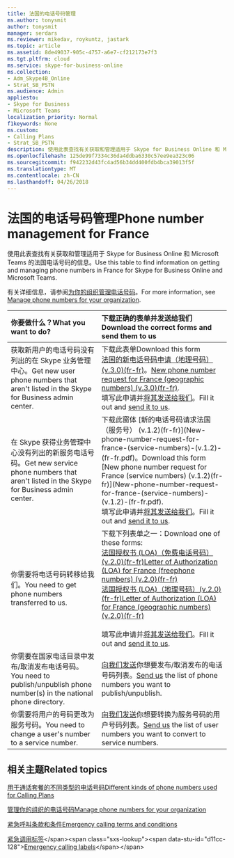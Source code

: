 ```yaml
---
title: 法国的电话号码管理
ms.author: tonysmit
author: tonysmit
manager: serdars
ms.reviewer: mikedav, roykuntz, jastark
ms.topic: article
ms.assetid: 8de49037-905c-4757-a6e7-cf212173e7f3
ms.tgt.pltfrm: cloud
ms.service: skype-for-business-online
ms.collection:
- Adm_Skype4B_Online
- Strat_SB_PSTN
ms.audience: Admin
appliesto:
- Skype for Business
- Microsoft Teams
localization_priority: Normal
f1keywords: None
ms.custom:
- Calling Plans
- Strat_SB_PSTN
description: 使用此表查找有关获取和管理适用于 Skype for Business Online 和 Microsoft Teams 的法国电话号码的信息。
ms.openlocfilehash: 125de99f7334c36da4ddba6330c57ee9ea323c06
ms.sourcegitcommit: f942232d43fc4ad56b34dd400fdb4bca39013f5f
ms.translationtype: MT
ms.contentlocale: zh-CN
ms.lasthandoff: 04/26/2018
---
```

# <a name="phone-number-management-for-france"></a><span data-ttu-id="d11cc-103">法国的电话号码管理</span><span class="sxs-lookup"><span data-stu-id="d11cc-103">Phone number management for France</span></span>

<span data-ttu-id="d11cc-104">使用此表查找有关获取和管理适用于 Skype for Business Online 和 Microsoft Teams 的法国电话号码的信息。</span><span class="sxs-lookup"><span data-stu-id="d11cc-104">Use this table to find information on getting and managing phone numbers in France for Skype for Business Online and Microsoft Teams.</span></span> 
  
<span data-ttu-id="d11cc-105">有关详细信息，请参阅[为你的组织管理电话号码](manage-phone-numbers-for-your-organization.md)。</span><span class="sxs-lookup"><span data-stu-id="d11cc-105">For more information, see [Manage phone numbers for your organization](manage-phone-numbers-for-your-organization.md).</span></span>
  
|<span data-ttu-id="d11cc-106">**你要做什么？**</span><span class="sxs-lookup"><span data-stu-id="d11cc-106">**What you want to do?**</span></span>|<span data-ttu-id="d11cc-107">**下载正确的表单并发送给我们**</span><span class="sxs-lookup"><span data-stu-id="d11cc-107">**Download the correct forms and send them to us**</span></span>|
|:-----|:-----|
|<span data-ttu-id="d11cc-108">获取新用户的电话号码没有列出的在 Skype 业务管理中心。</span><span class="sxs-lookup"><span data-stu-id="d11cc-108">Get new user phone numbers that aren't listed in the Skype for Business admin center.</span></span>   <br/> | <span data-ttu-id="d11cc-109">下载此表单</span><span class="sxs-lookup"><span data-stu-id="d11cc-109">Download this form</span></span> <br/> <span data-ttu-id="d11cc-110">[法国的新电话号码申请（地理号码）(v.3.0)(fr-fr)](../../downloads/new-number-request-forms/new-phone-number-request-for-france-(geographic-numbers)-(v.3.0)-(fr-fr).pdf)。</span><span class="sxs-lookup"><span data-stu-id="d11cc-110">[New phone number request for France (geographic numbers) (v.3.0)(fr-fr)](../../downloads/new-number-request-forms/new-phone-number-request-for-france-(geographic-numbers)-(v.3.0)-(fr-fr).pdf).</span></span> <br/>  <span data-ttu-id="d11cc-111">填写此申请并[将其发送给我们](mailto:ptneu@microsoft.com)。</span><span class="sxs-lookup"><span data-stu-id="d11cc-111">Fill it out and [send it to us](mailto:ptneu@microsoft.com).</span></span>  <br/> |
|<span data-ttu-id="d11cc-112">在 Skype 获得业务管理中心没有列出的新服务电话号码。</span><span class="sxs-lookup"><span data-stu-id="d11cc-112">Get new service phone numbers that aren't listed in the Skype for Business admin center.</span></span> <br/> |<span data-ttu-id="d11cc-113">下载此窗体 [新的电话号码请求法国 （服务号） (v.1.2)(fr-fr)](New-phone-number-request-for-france-(service-numbers)-(v.1.2)-(fr-fr.pdf)。</span><span class="sxs-lookup"><span data-stu-id="d11cc-113">Download this form [New phone number request for France (service numbers) (v.1.2)(fr-fr)](New-phone-number-request-for-france-(service-numbers)-(v.1.2)-(fr-fr.pdf).</span></span><br/> <span data-ttu-id="d11cc-114">填写此申请并[将其发送给我们](mailto:ptneu@microsoft.com)。</span><span class="sxs-lookup"><span data-stu-id="d11cc-114">Fill it out and [send it to us](mailto:ptneu@microsoft.com).</span></span>
|<span data-ttu-id="d11cc-115">你需要将电话号码转移给我们。</span><span class="sxs-lookup"><span data-stu-id="d11cc-115">You need to get phone numbers transferred to us.</span></span>  <br/> |<span data-ttu-id="d11cc-116">下载下列表单之一：</span><span class="sxs-lookup"><span data-stu-id="d11cc-116">Download one of these forms:</span></span> <br/> <span data-ttu-id="d11cc-117">[法国授权书 (LOA)（免费电话号码）(v.2.0)(fr-fr)](../../downloads/LOA-forms/letter-of-authorization-(loa)-for-france-(freephone-numbers)-(v.2.0)-(fr-fr).pdf)</span><span class="sxs-lookup"><span data-stu-id="d11cc-117">[Letter of Authorization (LOA) for France (freephone numbers) (v.2.0)(fr-fr)](../../downloads/LOA-forms/letter-of-authorization-(loa)-for-france-(freephone-numbers)-(v.2.0)-(fr-fr).pdf)</span></span> <br/> <span data-ttu-id="d11cc-118">[法国授权书 (LOA)（地理号码）(v.2.0)(fr-fr)](../../downloads/LOA-forms/letter-of-authorization-(loa)-for-france-(geographic-numbers)-(v.2.0)-(fr-fr).pdf)</span><span class="sxs-lookup"><span data-stu-id="d11cc-118">[Letter of Authorization (LOA) for France (geographic numbers) (v.2.0)(fr-fr)](../../downloads/LOA-forms/letter-of-authorization-(loa)-for-france-(geographic-numbers)-(v.2.0)-(fr-fr).pdf)</span></span> <br/>  <br/>  <span data-ttu-id="d11cc-119">填写此申请并[将其发送给我们](mailto:ptneu@microsoft.com)。</span><span class="sxs-lookup"><span data-stu-id="d11cc-119">Fill it out and [send it to us](mailto:ptneu@microsoft.com).</span></span>  <br/> |
|<span data-ttu-id="d11cc-120">你需要在国家电话目录中发布/取消发布电话号码。</span><span class="sxs-lookup"><span data-stu-id="d11cc-120">You need to publish/unpublish phone number(s) in the national phone directory.</span></span>  <br/> |<span data-ttu-id="d11cc-121">[向我们发送](mailto:ptneu@microsoft.com)你想要发布/取消发布的电话号码列表。</span><span class="sxs-lookup"><span data-stu-id="d11cc-121">[Send us](mailto:ptneu@microsoft.com) the list of phone numbers you want to publish/unpublish.</span></span> <br/> |
|<span data-ttu-id="d11cc-122">你需要将用户的号码更改为服务号码。</span><span class="sxs-lookup"><span data-stu-id="d11cc-122">You need to change a user's number to a service number.</span></span>  <br/> |<span data-ttu-id="d11cc-123">[向我们发送](mailto:ptneu@microsoft.com )你想要转换为服务号码的用户号码列表。</span><span class="sxs-lookup"><span data-stu-id="d11cc-123">[Send us](mailto:ptneu@microsoft.com ) the list of user numbers you want to convert to service numbers.</span></span> <br/> |

## <a name="related-topics"></a><span data-ttu-id="d11cc-124">相关主题</span><span class="sxs-lookup"><span data-stu-id="d11cc-124">Related topics</span></span>
[<span data-ttu-id="d11cc-125">用于通话套餐的不同类型的电话号码</span><span class="sxs-lookup"><span data-stu-id="d11cc-125">Different kinds of phone numbers used for Calling Plans</span></span>](../different-kinds-of-phone-numbers-used-for-calling-plans.md)

[<span data-ttu-id="d11cc-126">管理你的组织的电话号码</span><span class="sxs-lookup"><span data-stu-id="d11cc-126">Manage phone numbers for your organization</span></span>](manage-phone-numbers-for-your-organization.md)

[<span data-ttu-id="d11cc-127">紧急呼叫条款和条件</span><span class="sxs-lookup"><span data-stu-id="d11cc-127">Emergency calling terms and conditions</span></span>](../../legal-and-regulatory/emergency-calling-terms-and-conditions.md)

<span data-ttu-id="d11cc-128">[紧急调用标签](https://github.com/MicrosoftDocs/OfficeDocs-SkypeForBusiness/blob/live/Skype/SfbOnline/downloads/emergency-calling/emergency-calling-label-(en-us)-(v.1.0).zip?raw=true)</span><span class="sxs-lookup"><span data-stu-id="d11cc-128">[Emergency calling labels](https://github.com/MicrosoftDocs/OfficeDocs-SkypeForBusiness/blob/live/Skype/SfbOnline/downloads/emergency-calling/emergency-calling-label-(en-us)-(v.1.0).zip?raw=true)</span></span>

  
 